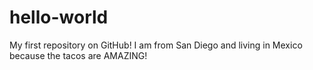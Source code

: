 # hello-world
My first repository on GitHub!
I am from San Diego and living in Mexico because the tacos are AMAZING!
